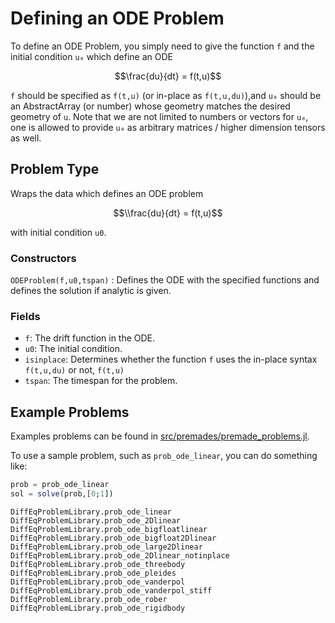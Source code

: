 # Defining an ODE Problem

To define an ODE Problem, you simply need to give the function ``f`` and the initial
condition ``u₀`` which define an ODE

```math
\frac{du}{dt} = f(t,u)
```

`f` should be specified as `f(t,u)` (or in-place as `f(t,u,du)`),and `u₀` should
be an AbstractArray (or number) whose geometry matches the desired geometry of `u`.
Note that we are not limited to numbers or vectors for `u₀`, one is allowed to
provide `u₀` as arbitrary matrices / higher dimension tensors as well.

## Problem Type

Wraps the data which defines an ODE problem

```math
\\frac{du}{dt} = f(t,u)
```

with initial condition ``u0``.

### Constructors

`ODEProblem(f,u0,tspan)` : Defines the ODE with the specified functions and
defines the solution if analytic is given.

### Fields

* `f`: The drift function in the ODE.
* `u0`: The initial condition.
* `isinplace`: Determines whether the function `f` uses the in-place syntax `f(t,u,du)`
  or not, `f(t,u)`
* `tspan`: The timespan for the problem.

## Example Problems

Examples problems can be found in [src/premades/premade_problems.jl](https://github.com/JuliaDiffEq/DifferentialEquations.jl/blob/master/src/premades/premade_problems.jl).

To use a sample problem, such as `prob_ode_linear`, you can do something like:

```julia
prob = prob_ode_linear
sol = solve(prob,[0;1])
```

```@docs
DiffEqProblemLibrary.prob_ode_linear
DiffEqProblemLibrary.prob_ode_2Dlinear
DiffEqProblemLibrary.prob_ode_bigfloatlinear
DiffEqProblemLibrary.prob_ode_bigfloat2Dlinear
DiffEqProblemLibrary.prob_ode_large2Dlinear
DiffEqProblemLibrary.prob_ode_2Dlinear_notinplace
DiffEqProblemLibrary.prob_ode_threebody
DiffEqProblemLibrary.prob_ode_pleides
DiffEqProblemLibrary.prob_ode_vanderpol
DiffEqProblemLibrary.prob_ode_vanderpol_stiff
DiffEqProblemLibrary.prob_ode_rober
DiffEqProblemLibrary.prob_ode_rigidbody
```
